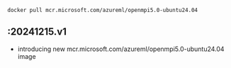 `docker pull mcr.microsoft.com/azureml/openmpi5.0-ubuntu24.04`
 
:20241215.v1
-----------
- introducing new mcr.microsoft.com/azureml/openmpi5.0-ubuntu24.04 image 
